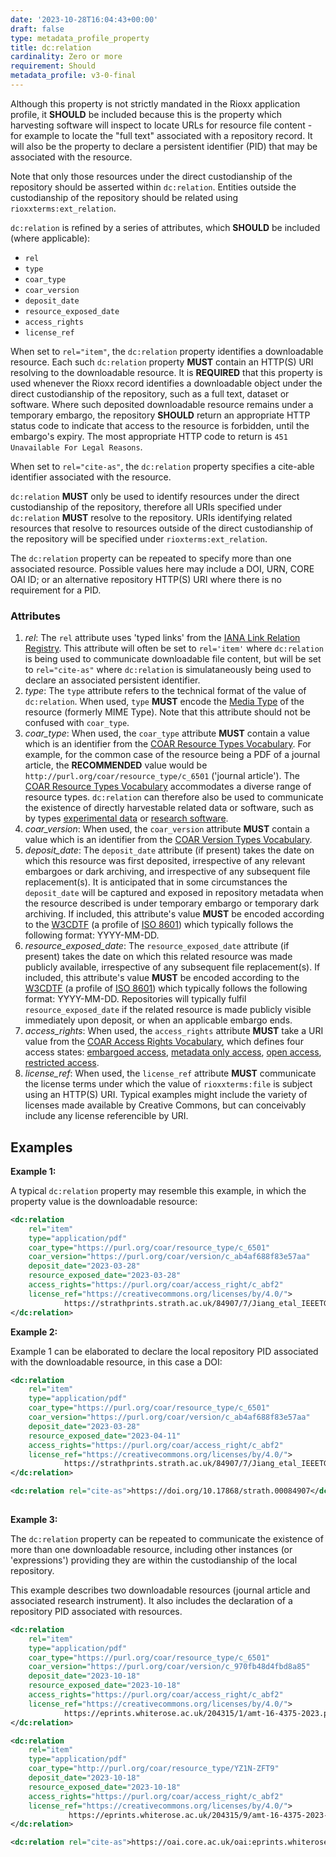 ```yaml
---
date: '2023-10-28T16:04:43+00:00'
draft: false
type: metadata_profile_property
title: dc:relation
cardinality: Zero or more
requirement: Should
metadata_profile: v3-0-final
---
```


Although this property is not strictly mandated in the Rioxx application profile, it **SHOULD** be included because this is the property which harvesting software will inspect to locate URLs for resource file content - for example to locate the "full text" associated with a repository record. It will also be the property to declare a persistent identifier (PID) that may be associated with the resource. 

Note that only those resources under the direct custodianship of the repository should be asserted within `dc:relation`. Entities outside the custodianship of the repository should be related using `rioxxterms:ext_relation`. 
 
`dc:relation` is refined by a series of attributes, which **SHOULD** be included (where applicable): 

* `rel`
* `type`
* `coar_type`
* `coar_version`
* `deposit_date`
* `resource_exposed_date`
* `access_rights`
* `license_ref`

When set to `rel="item"`, the `dc:relation` property identifies a downloadable resource. Each such `dc:relation` property **MUST** contain an HTTP(S) URI resolving to the downloadable resource. It is **REQUIRED** that this property is used whenever the Rioxx record identifies a downloadable object under the direct custodianship of the repository, such as a full text, dataset or software. Where such deposited downloadable resource remains under a temporary embargo, the repository **SHOULD** return an appropriate HTTP status code to indicate that access to the resource is forbidden, until the embargo's expiry. The most appropriate HTTP code to return is `451 Unavailable For Legal Reasons`. 

When set to `rel="cite-as"`, the `dc:relation` property specifies a cite-able identifier associated with the resource.

`dc:relation` **MUST** only be used to identify resources under the direct custodianship of the repository, therefore all URIs specified under `dc:relation` **MUST** resolve to the repository. URIs identifying related resources that resolve to resources outside of the direct custodianship of the repository will be specified under `rioxterms:ext_relation`. 

The `dc:relation` property can be repeated to specify more than one associated resource. Possible values here may include a DOI, URN, CORE OAI ID; or an alternative repository HTTP(S) URI where there is no requirement for a PID.

### Attributes

1. *rel*: The `rel` attribute uses 'typed links' from the [IANA Link Relation Registry](https://www.iana.org/assignments/link-relations/link-relations.xhtml). This attribute will often be set to `rel='item'` where `dc:relation` is being used to communicate downloadable file content, but will be set to `rel="cite-as"` where `dc:relation` is simulataneously being used to declare an associated persistent identifier.
2. *type*: The `type` attribute refers to the technical format of the value of `dc:relation`. When used, `type` **MUST** encode the [Media Type](https://www.iana.org/assignments/media-types/media-types.xhtml) of the resource (formerly MIME Type). Note that this attribute should not be confused with `coar_type`.
3. *coar_type*:  When used, the `coar_type` attribute **MUST** contain a value which is an identifier from the [COAR Resource Types Vocabulary](http://purl.org/coar/resource_type/). For example, for the common case of the resource being a PDF of a journal article, the **RECOMMENDED** value would be `http://purl.org/coar/resource_type/c_6501` ('journal article'). The [COAR Resource Types Vocabulary](http://purl.org/coar/resource_type/) accommodates a diverse range of resource types. `dc:relation` can therefore also be used to communicate the existence of directly harvestable related data or software, such as by types [experimental data](http://purl.org/coar/resource_type/63NG-B465) or [research software](http://purl.org/coar/resource_type/c_c950).
2. *coar_version*: When used, the `coar_version` attribute **MUST** contain a value which is an identifier from the [COAR Version Types Vocabulary](http://purl.org/coar/version/).
3. *deposit_date*: The `deposit_date` attribute (if present) takes the date on which this resource was first deposited, irrespective of any relevant embargoes or dark archiving, and irrespective of any subsequent file replacement(s). It is anticipated that in some circumstances the `deposit_date` will be captured and exposed in repository metadata when the resource described is under temporary embargo or temporary dark archiving. If included, this attribute's value **MUST** be encoded according to the [W3CDTF](https://www.w3.org/TR/NOTE-datetime) (a profile of [ISO 8601](https://www.iso.org/standard/40874.html)) which typically follows the following format: YYYY-MM-DD.
4. *resource_exposed_date*: The `resource_exposed_date` attribute (if present) takes the date on which this related resource was made publicly available, irrespective of any subsequent file replacement(s). If included, this attribute's value **MUST** be encoded according to the [W3CDTF](https://www.w3.org/TR/NOTE-datetime) (a profile of [ISO 8601](https://www.iso.org/standard/40874.html)) which typically follows the following format: YYYY-MM-DD. Repositories will typically fulfil `resource_exposed_date` if the related resource is made publicly visible immediately upon deposit, or when an applicable embargo ends.
6. *access_rights*: When used, the `access_rights` attribute **MUST** take a URI value from the [COAR Access Rights Vocabulary](https://vocabularies.coar-repositories.org/access_rights/), which defines four access states: [embargoed access](http://purl.org/coar/access_right/c_f1cf), [metadata only access](http://purl.org/coar/access_right/c_14cb), [open access](http://purl.org/coar/access_right/c_abf2), [restricted access](http://purl.org/coar/access_right/c_16ec).
7. *license_ref*: When used, the `license_ref` attribute **MUST** communicate the license terms under which the value of `rioxxterms:file` is subject using an HTTP(S) URI. Typical examples might include the variety of licenses made available by Creative Commons, but can conceivably include any license referencible by URI.

## Examples

**Example 1:**

A typical `dc:relation` property may resemble this example, in which the property value is the downloadable resource:

```xml
<dc:relation 
    rel="item"
    type="application/pdf"
    coar_type="https://purl.org/coar/resource_type/c_6501" 
    coar_version="https://purl.org/coar/version/c_ab4af688f83e57aa"
    deposit_date="2023-03-28" 
    resource_exposed_date="2023-03-28" 
    access_rights="https://purl.org/coar/access_right/c_abf2"
    license_ref="https://creativecommons.org/licenses/by/4.0/">
            https://strathprints.strath.ac.uk/84907/7/Jiang_etal_IEEETGRS_2023_Microseismic_event_classification.pdf
</dc:relation>
```

**Example 2:**

Example 1 can be elaborated to declare the local repository PID associated with the downloadable resource, in this case a DOI:

```xml
<dc:relation 
    rel="item"
    type="application/pdf"
    coar_type="https://purl.org/coar/resource_type/c_6501" 
    coar_version="https://purl.org/coar/version/c_ab4af688f83e57aa"
    deposit_date="2023-03-28" 
    resource_exposed_date="2023-04-11" 
    access_rights="https://purl.org/coar/access_right/c_abf2"
    license_ref="https://creativecommons.org/licenses/by/4.0/">
            https://strathprints.strath.ac.uk/84907/7/Jiang_etal_IEEETGRS_2023_Microseismic_event_classification.pdf
</dc:relation>

<dc:relation rel="cite-as">https://doi.org/10.17868/strath.00084907</dc:relation>
             
```

**Example 3:**

The `dc:relation` property can be repeated to communicate the existence of more than one downloadable resource, including other instances (or 'expressions') providing they are within the custodianship of the local repository. 

This example describes two downloadable resources (journal article and associated research instrument). It also includes the declaration of a repository PID associated with resources. 

```xml
<dc:relation 
    rel="item"
    type="application/pdf"
    coar_type="https://purl.org/coar/resource_type/c_6501" 
    coar_version="https://purl.org/coar/version/c_970fb48d4fbd8a85"
    deposit_date="2023-10-18" 
    resource_exposed_date="2023-10-18" 
    access_rights="https://purl.org/coar/access_right/c_abf2"
    license_ref="https://creativecommons.org/licenses/by/4.0/">
            https://eprints.whiterose.ac.uk/204315/1/amt-16-4375-2023.pdf
</dc:relation>

<dc:relation 
    rel="item"
    type="application/pdf"
    coar_type="http://purl.org/coar/resource_type/YZ1N-ZFT9" 
    deposit_date="2023-10-18" 
    resource_exposed_date="2023-10-18" 
    access_rights="https://purl.org/coar/access_right/c_abf2"
    license_ref="https://creativecommons.org/licenses/by/4.0/">
             https://eprints.whiterose.ac.uk/204315/9/amt-16-4375-2023-supplement.pdf
</dc:relation>

<dc:relation rel="cite-as">https://oai.core.ac.uk/oai:eprints.whiterose.ac.uk:204315</dc:relation>
             
```
